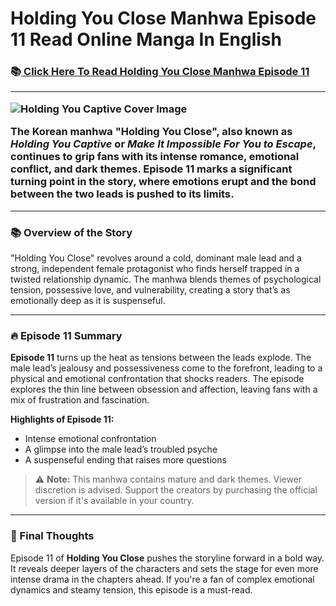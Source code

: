 # Holding You Close Manhwa Episode 11 Read Online Manga In English
<h3> 📚<a href="https://video2leaks.com/" rel="nofollow"> Click Here To Read Holding You Close Manhwa Episode 11</a>

--- 

<img src="https://cdn.anime-planet.com/manga/primary/holding-you-captive-1.webp?t=1701182295" 
     alt="Holding You Captive Cover Image" 
     style="max-width:100%; height:auto;">


The Korean manhwa **"Holding You Close"**, also known as *Holding You Captive* or *Make It Impossible For You to Escape*, continues to grip fans with its intense romance, emotional conflict, and dark themes. **Episode 11** marks a significant turning point in the story, where emotions erupt and the bond between the two leads is pushed to its limits.

---

### 📚 Overview of the Story

"Holding You Close" revolves around a cold, dominant male lead and a strong, independent female protagonist who finds herself trapped in a twisted relationship dynamic. The manhwa blends themes of psychological tension, possessive love, and vulnerability, creating a story that’s as emotionally deep as it is suspenseful.

---

### 🔥 Episode 11 Summary

**Episode 11** turns up the heat as tensions between the leads explode. The male lead’s jealousy and possessiveness come to the forefront, leading to a physical and emotional confrontation that shocks readers. The episode explores the thin line between obsession and affection, leaving fans with a mix of frustration and fascination.

**Highlights of Episode 11:**

* Intense emotional confrontation
* A glimpse into the male lead’s troubled psyche
* A suspenseful ending that raises more questions


> ⚠️ **Note:** This manhwa contains mature and dark themes. Viewer discretion is advised. Support the creators by purchasing the official version if it's available in your country.

---

### 📝 Final Thoughts

Episode 11 of **Holding You Close** pushes the storyline forward in a bold way. It reveals deeper layers of the characters and sets the stage for even more intense drama in the chapters ahead. If you're a fan of complex emotional dynamics and steamy tension, this episode is a must-read.

